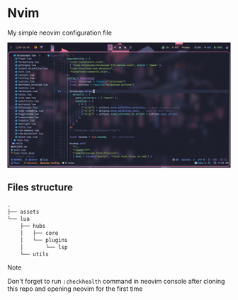 # Nvim

My simple neovim configuration file

![preview](assets/screenshot.png)

## Files structure

```shell
.
├── assets
└── lua
    ├── hubs
    │   ├── core
    │   └── plugins
    │       └── lsp
    └── utils
```

> [!Note]
> Don't forget to run `:checkhealth` command in neovim console after cloning this repo and opening neovim for the first time
